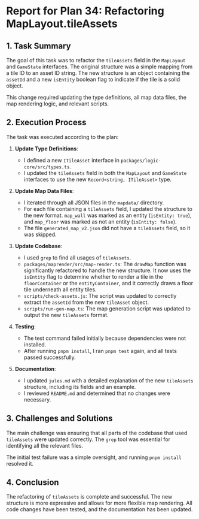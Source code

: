 # Report for Plan 34: Refactoring MapLayout.tileAssets

## 1. Task Summary

The goal of this task was to refactor the `tileAssets` field in the `MapLayout` and `GameState` interfaces. The original structure was a simple mapping from a tile ID to an asset ID string. The new structure is an object containing the `assetId` and a new `isEntity` boolean flag to indicate if the tile is a solid object.

This change required updating the type definitions, all map data files, the map rendering logic, and relevant scripts.

## 2. Execution Process

The task was executed according to the plan:

1.  **Update Type Definitions**:
    *   I defined a new `ITileAsset` interface in `packages/logic-core/src/types.ts`.
    *   I updated the `tileAssets` field in both the `MapLayout` and `GameState` interfaces to use the new `Record<string, ITileAsset>` type.

2.  **Update Map Data Files**:
    *   I iterated through all JSON files in the `mapdata/` directory.
    *   For each file containing a `tileAssets` field, I updated the structure to the new format. `map_wall` was marked as an entity (`isEntity: true`), and `map_floor` was marked as not an entity (`isEntity: false`).
    *   The file `generated_map_v2.json` did not have a `tileAssets` field, so it was skipped.

3.  **Update Codebase**:
    *   I used `grep` to find all usages of `tileAssets`.
    *   `packages/maprender/src/map-render.ts`: The `drawMap` function was significantly refactored to handle the new structure. It now uses the `isEntity` flag to determine whether to render a tile in the `floorContainer` or the `entityContainer`, and it correctly draws a floor tile underneath all entity tiles.
    *   `scripts/check-assets.js`: The script was updated to correctly extract the `assetId` from the new `tileAsset` object.
    *   `scripts/run-gen-map.ts`: The map generation script was updated to output the new `tileAssets` format.

4.  **Testing**:
    *   The test command failed initially because dependencies were not installed.
    *   After running `pnpm install`, I ran `pnpm test` again, and all tests passed successfully.

5.  **Documentation**:
    *   I updated `jules.md` with a detailed explanation of the new `tileAssets` structure, including its fields and an example.
    *   I reviewed `README.md` and determined that no changes were necessary.

## 3. Challenges and Solutions

The main challenge was ensuring that all parts of the codebase that used `tileAssets` were updated correctly. The `grep` tool was essential for identifying all the relevant files.

The initial test failure was a simple oversight, and running `pnpm install` resolved it.

## 4. Conclusion

The refactoring of `tileAssets` is complete and successful. The new structure is more expressive and allows for more flexible map rendering. All code changes have been tested, and the documentation has been updated.
